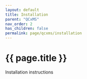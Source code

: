 ```yaml
---
layout: default
title: Installation
parent: "QCxMS"
nav_order: 2
has_children: false
permalink: page/qcxms/installation
---
```


# {{ page.title }}

Installation instructions
